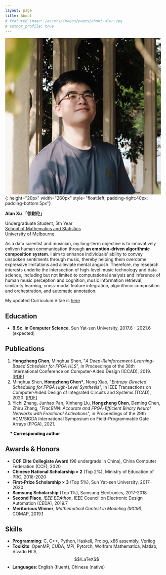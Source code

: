 ```yaml
---
layout: page
title: About
# featured_image: /assets/images/pages/about-alun.jpg
# author_profile: true
---
```


<!-- <img align="left" width="200px" padding-right="10px" src="/assets/images/pages/about-alun.jpg"> -->

![myimg](/assets/images/pages/about-alun.jpg){: height="20px" width="260px" style="float:left; padding-right:40px; padding-bottom:5px"}

**Alun Xu 「徐尉伦」**

Undergraduate Student, 5th Year  
[School of Mathematics and Statistics](https://ms.unimelb.edu.au/)  
[University of Melbourne](https://www.unimelb.edu.au/)

As a data scientist and musician, my long-term objective is to innovatively enliven human communication through **an emotion-driven algorithmic composition system**. I aim to enhance individuals’ ability to convey unspoken sentiments through music, thereby helping them overcome expressive limitations and alleviate mental anguish. Therefore, my research interests underlie the intersection of high-level music technology and data science, including but not limited to computational analysis and inference of human music perception and cognition, music information retrieval, similarity learning, cross-modal feature integration, algorithmic composition and orchestration, and automatic annotation.

<!-- Curriculum Vitae ([English](../files/HongzhengChen_CV.pdf) / [Chinese](../files/HongzhengChen_CV_zh.pdf)).
 -->

My updated Curriculum Vitae is [here](../files/HongzhengChen_CV.pdf)

## Education

-   **B.Sc. in Computer Science**, Sun Yat-sen University, 2017.8 - 2021.6 (expected)

## Publications

1. **Hongzheng Chen**, Minghua Shen, "_A Deep-Reinforcement-Learning-Based Scheduler for FPGA HLS_", in Proceedings of the 38th International Conference on Computer-Aided Design (ICCAD), 2019. [[PDF](https://ieeexplore.ieee.org/document/8942126)]
2. Minghua Shen, **Hongzheng Chen\***, Nong Xiao, "_Entropy-Directed Scheduling for FPGA High-Level Synthesis_", in IEEE Transactions on Computer-Aided Design of Integrated Circuits and Systems (TCAD), 2020. [[PDF](https://ieeexplore.ieee.org/document/8823964)]
3. Yichi Zhang, Junhao Pan, Xinheng Liu, **Hongzheng Chen**, Deming Chen, Zhiru Zhang, "_FracBNN: Accurate and FPGA-Efficient Binary Neural Networks with Fractional Activations_", in Proceedings of the 29th ACM/SIGDA International Symposium on Field-Programmable Gate Arrays (FPGA), 2021.

&nbsp; &nbsp;&nbsp;<b><font color="black">\* Corresponding author</font></b>

## Awards & Honors

-   **CCF Elite Collegiate Award** (98 undergrads in China), China Computer Federation (CCF), 2020
-   **Chinese National Scholarship $\times$ 2** (Top 2%), Ministry of Education of PRC, 2018-2020
-   **First-Prize Scholarship $\times$ 3** (Top 5%), Sun Yat-sen University, 2017-2020
-   **Samsung Scholarship** (Top 1%), Samsung Electronics, 2017-2018
-   **Second Place**, _IEEE EDAthon_, IEEE Council on Electronic Design Automation (CEDA), 2019.7
-   **Meritorious Winner**, _Mathematical Contest in Modeling (MCM)_, COMAP, 2019.1

## Skills

-   **Programming**: C, C++, Python, Haskell, Prolog, x86 assembly, Verilog
-   **Toolkits**: OpenMP, CUDA, MPI, Pytorch, Wolfram Mathematica, Matlab, Vivado HLS, $$\LaTeX$$
-   **Languages**: English (fluent), Chinese (native)
